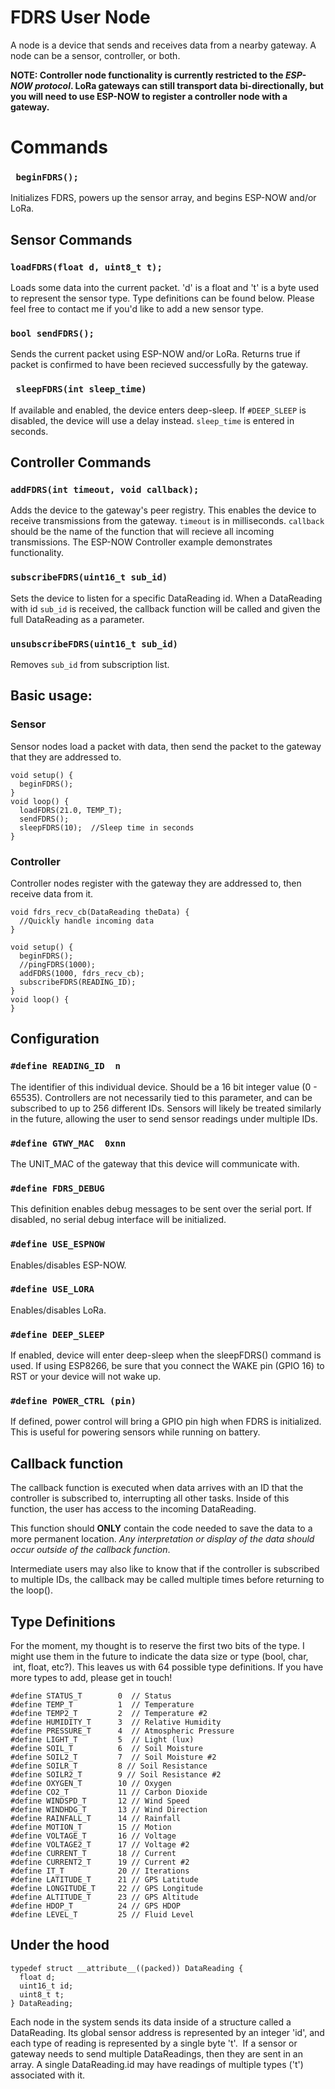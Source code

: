 # FDRS User Node
A node is a device that sends and receives data from a nearby gateway. A node can be a sensor, controller, or both.

**NOTE: Controller node functionality is currently restricted to the *ESP-NOW protocol*. LoRa gateways can still transport data bi-directionally, but you will need to use ESP-NOW to register a controller node with a gateway.**

# Commands
### ``` beginFDRS();```
Initializes FDRS, powers up the sensor array, and begins ESP-NOW and/or LoRa.
## Sensor Commands
### ```loadFDRS(float d, uint8_t t);```
Loads some data into the current packet. 'd' is a float and 't' is a byte used to represent the sensor type. Type definitions can be found below. Please feel free to contact me if you'd like to add a new sensor type.
### ```bool sendFDRS();```
Sends the current packet using ESP-NOW and/or LoRa. Returns true if packet is confirmed to have been recieved successfully by the gateway.
### ``` sleepFDRS(int sleep_time)```
If available and enabled, the device enters deep-sleep. If ```#DEEP_SLEEP``` is disabled, the device will use a delay instead. ```sleep_time``` is entered in seconds.
## Controller Commands
### ```addFDRS(int timeout, void callback);```
Adds the device to the gateway's peer registry. This enables the device to receive transmissions from the gateway. ```timeout``` is in milliseconds. ```callback``` should be the name of the function that will recieve all incoming transmissions. The ESP-NOW Controller example demonstrates functionality.
### ```subscribeFDRS(uint16_t sub_id)``` 
Sets the device to listen for a specific DataReading id. When a DataReading with id ```sub_id``` is received, the callback function will be called and given the full DataReading as a parameter.
### ```unsubscribeFDRS(uint16_t sub_id)``` 
Removes ```sub_id``` from subscription list.

## Basic usage:
### Sensor
Sensor nodes load a packet with data, then send the packet to the gateway that they are addressed to.
```
void setup() {
  beginFDRS();
}
void loop() {
  loadFDRS(21.0, TEMP_T);
  sendFDRS();
  sleepFDRS(10);  //Sleep time in seconds
}
```

### Controller
Controller nodes register with the gateway they are addressed to, then receive data from it. 

```
void fdrs_recv_cb(DataReading theData) {
  //Quickly handle incoming data
}

void setup() {
  beginFDRS();
  //pingFDRS(1000);
  addFDRS(1000, fdrs_recv_cb);
  subscribeFDRS(READING_ID);
}
void loop() {
}
```

## Configuration

### ```#define READING_ID  n```
The identifier of this individual device. Should be a 16 bit integer value (0 - 65535). Controllers are not necessarily tied to this parameter, and can be subscribed to up to 256 different IDs. Sensors will likely be treated similarly in the future, allowing the user to send sensor readings under multiple IDs.
### ```#define GTWY_MAC  0xnn```
The UNIT_MAC of the gateway that this device will communicate with.
### ```#define FDRS_DEBUG```
This definition enables debug messages to be sent over the serial port. If disabled, no serial debug interface will be initialized. 
### ```#define USE_ESPNOW```
Enables/disables ESP-NOW.
### ```#define USE_LORA```
Enables/disables LoRa.
### ```#define DEEP_SLEEP```
If enabled, device will enter deep-sleep when the sleepFDRS() command is used. If using ESP8266, be sure that you connect the WAKE pin (GPIO 16) to RST or your device will not wake up. 
### ```#define POWER_CTRL (pin)```
If defined, power control will bring a GPIO pin high when FDRS is initialized. This is useful for powering sensors while running on battery.

## Callback function
The callback function is executed when data arrives with an ID that the controller is subscribed to, interrupting all other tasks. Inside of this function, the user has access to the incoming DataReading.

This function should **ONLY** contain the code needed to save the data to a more permanent location. *Any interpretation or display of the data should occur outside of the callback function*.

Intermediate users may also like to know that if the controller is subscribed to multiple IDs, the callback may be called multiple times before returning to the loop().

## Type Definitions 
For the moment, my thought is to reserve the first two bits of the type. I might use them in the future to indicate the data size or type (bool, char,  int, float, etc?). This leaves us with 64 possible type definitions. If you have more types to add, please get in touch!
```
#define STATUS_T        0  // Status 
#define TEMP_T          1  // Temperature 
#define TEMP2_T         2  // Temperature #2
#define HUMIDITY_T      3  // Relative Humidity 
#define PRESSURE_T      4  // Atmospheric Pressure 
#define LIGHT_T         5  // Light (lux) 
#define SOIL_T          6  // Soil Moisture 
#define SOIL2_T         7  // Soil Moisture #2 
#define SOILR_T         8 // Soil Resistance 
#define SOILR2_T        9 // Soil Resistance #2 
#define OXYGEN_T        10 // Oxygen 
#define CO2_T           11 // Carbon Dioxide
#define WINDSPD_T       12 // Wind Speed
#define WINDHDG_T       13 // Wind Direction
#define RAINFALL_T      14 // Rainfall
#define MOTION_T        15 // Motion
#define VOLTAGE_T       16 // Voltage
#define VOLTAGE2_T      17 // Voltage #2
#define CURRENT_T       18 // Current
#define CURRENT2_T      19 // Current #2
#define IT_T            20 // Iterations
#define LATITUDE_T      21 // GPS Latitude
#define LONGITUDE_T     22 // GPS Longitude
#define ALTITUDE_T      23 // GPS Altitude
#define HDOP_T          24 // GPS HDOP
#define LEVEL_T         25 // Fluid Level
```
## Under the hood
```
typedef struct __attribute__((packed)) DataReading {
  float d;
  uint16_t id;
  uint8_t t;
} DataReading;
```
Each node in the system sends its data inside of a structure called a DataReading. Its global sensor address is represented by an integer 'id', and each type of reading is represented by a single byte 't'.  If a sensor or gateway needs to send multiple DataReadings, then they are sent in an array. A single DataReading.id may have readings of multiple types ('t') associated with it.
